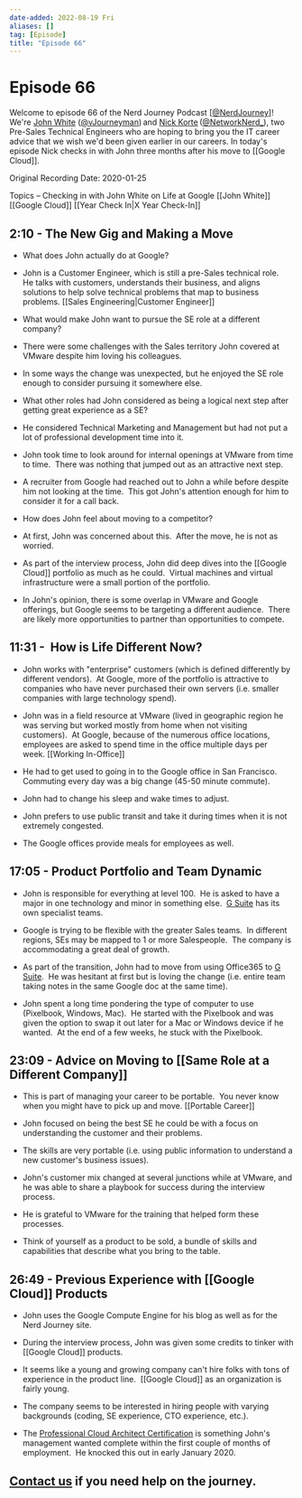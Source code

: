 ```yaml
---
date-added: 2022-08-19 Fri
aliases: []
tag: [Episode]
title: "Episode 66"
---
```


# Episode 66

Welcome to episode 66 of the Nerd Journey Podcast [[@NerdJourney](https://twitter.com/NerdJourney/)]! We're [John White](https://www.linkedin.com/in/vJourneyman/) ([@vJourneyman](https://twitter.com/vJourneyman)) and [Nick Korte](https://www.linkedin.com/in/nickkortenetworknerd/) ([@NetworkNerd_](https://twitter.com/NetworkNerd_/)), two Pre-Sales Technical Engineers who are hoping to bring you the IT career advice that we wish we'd been given earlier in our careers. In today's episode Nick checks in with John three months after his move to [[Google Cloud]].   

Original Recording Date: 2020-01-25 

Topics – Checking in with John White on Life at Google [[John White]] [[Google Cloud]] [[Year Check In|X Year Check-In]]

## 2:10 - The New Gig and Making a Move 

* What does John actually do at Google? 

* John is a Customer Engineer, which is still a pre-Sales technical role.  He talks with customers, understands their business, and aligns solutions to help solve technical problems that map to business problems. [[Sales Engineering|Customer Engineer]]

* What would make John want to pursue the SE role at a different company? 

* There were some challenges with the Sales territory John covered at VMware despite him loving his colleagues. 

* In some ways the change was unexpected, but he enjoyed the SE role enough to consider pursuing it somewhere else. 

* What other roles had John considered as being a logical next step after getting great experience as a SE? 

* He considered Technical Marketing and Management but had not put a lot of professional development time into it. 

* John took time to look around for internal openings at VMware from time to time.  There was nothing that jumped out as an attractive next step. 

* A recruiter from Google had reached out to John a while before despite him not looking at the time.  This got John's attention enough for him to consider it for a call back. 

* How does John feel about moving to a competitor? 

* At first, John was concerned about this.  After the move, he is not as worried. 

* As part of the interview process, John did deep dives into the [[Google Cloud]] portfolio as much as he could.  Virtual machines and virtual infrastructure were a small portion of the portfolio.   

* In John's opinion, there is some overlap in VMware and Google offerings, but Google seems to be targeting a different audience.  There are likely more opportunities to partner than opportunities to compete. 

## 11:31 -  How is Life Different Now? 

* John works with "enterprise" customers (which is defined differently by different vendors).  At Google, more of the portfolio is attractive to companies who have never purchased their own servers (i.e. smaller companies with large technology spend). 

* John was in a field resource at VMware (lived in geographic region he was serving but worked mostly from home when not visiting customers).  At Google, because of the numerous office locations, employees are asked to spend time in the office multiple days per week. [[Working In-Office]]

* He had to get used to going in to the Google office in San Francisco.  Commuting every day was a big change (45-50 minute commute). 

* John had to change his sleep and wake times to adjust. 

* John prefers to use public transit and take it during times when it is not extremely congested. 

* The Google offices provide meals for employees as well. 

## 17:05 - Product Portfolio and Team Dynamic 

* John is responsible for everything at level 100.  He is asked to have a major in one technology and minor in something else.  [G Suite](https://gsuite.google.com/) has its own specialist teams. 

* Google is trying to be flexible with the greater Sales teams.  In different regions, SEs may be mapped to 1 or more Salespeople.  The company is accommodating a great deal of growth. 

* As part of the transition, John had to move from using Office365 to [G Suite](https://www.office.com).  He was hesitant at first but is loving the change (i.e. entire team taking notes in the same Google doc at the same time). 

* John spent a long time pondering the type of computer to use (Pixelbook, Windows, Mac).  He started with the Pixelbook and was given the option to swap it out later for a Mac or Windows device if he wanted.  At the end of a few weeks, he stuck with the Pixelbook. 

## 23:09 - Advice on Moving to [[Same Role at a Different Company]] 

* This is part of managing your career to be portable.  You never know when you might have to pick up and move. [[Portable Career]]

* John focused on being the best SE he could be with a focus on understanding the customer and their problems. 

* The skills are very portable (i.e. using public information to understand a new customer's business issues). 

* John's customer mix changed at several junctions while at VMware, and he was able to share a playbook for success during the interview process.  

* He is grateful to VMware for the training that helped form these processes. 

* Think of yourself as a product to be sold, a bundle of skills and capabilities that describe what you bring to the table. 

## 26:49 - Previous Experience with [[Google Cloud]] Products 

* John uses the Google Compute Engine for his blog as well as for the Nerd Journey site. 

* During the interview process, John was given some credits to tinker with [[Google Cloud]] products. 

* It seems like a young and growing company can't hire folks with tons of experience in the product line.  [[Google Cloud]] as an organization is fairly young. 

* The company seems to be interested in hiring people with varying backgrounds (coding, SE experience, CTO experience, etc.). 

* The [Professional Cloud Architect Certification]([https://cloud.google.com/certification/cloud-architect](https://cloud.google.com/certification/cloud-architect)) is something John's management wanted complete within the first couple of months of employment.  He knocked this out in early January 2020. 

## [Contact us](https://twitter.com/NerdJourney) if you need help on the journey. 

